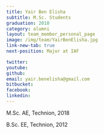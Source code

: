 ```yaml
---
title: Yair Ben Elisha
subtitle: M.Sc. Students
graduation: 2018
category: alumni
layout: team_member_personal_page
image: /img/team/YairBenElisha.jpg
link-new-tab: true
next-position: Major at IAF

twitter: 
youtube: 
github: 
email: yair.benelisha@gmail.com
bitbucket: 
facebook: 
linkedin:
---
```

M.Sc. AE, Technion, 2018

B.Sc. EE, Technion, 2012


<!-- {% bibliography --query @*[year=2023] --group_by none %}
{% bibliography -q @*[c ~= {{ V. Indelman }}] %}
{% bibliography --sort authors %} -->
